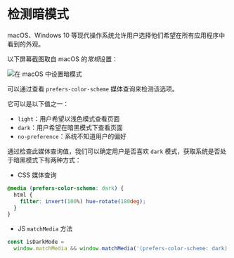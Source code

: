 # 检测暗模式

macOS、Windows 10 等现代操作系统允许用户选择他们希望在所有应用程序中看到的外观。

以下屏幕截图取自 macOS 的*常规*设置：

![在 macOS 中设置暗模式](https://upload-images.jianshu.io/upload_images/18281896-ba7aea525293ad07.png?imageMogr2/auto-orient/strip%7CimageView2/2/w/1240)

可以通过查看 `prefers-color-scheme` 媒体查询来检测该选项。

它可以是以下值之一：

- `light`：用户希望以浅色模式查看页面
- `dark`：用户希望在暗黑模式下查看页面
- `no-preference`：系统不知道用户的偏好

通过检查此媒体查询值，我们可以确定用户是否喜欢 `dark` 模式，获取系统是否处于暗黑模式下有两种方式：

- CSS 媒体查询

```css
@media (prefers-color-scheme: dark) {
  html {
    filter: invert(100%) hue-rotate(180deg);
  }
}
```

- JS `matchMedia` 方法

```js
const isDarkMode =
  window.matchMedia && window.matchMedia('(prefers-color-scheme: dark)').matches
```
